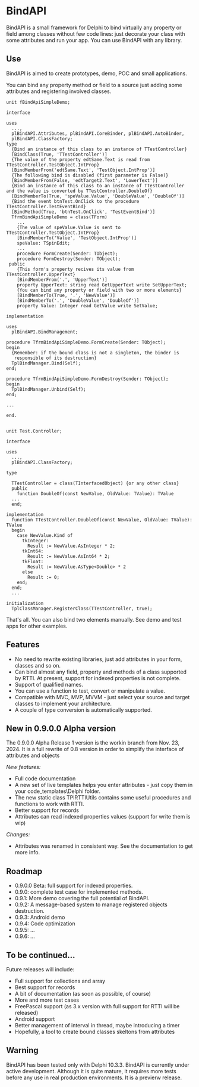 # BindAPI
BindAPI is a small framework for Delphi to bind virtually any property or field among classes without few code lines: just decorate your class with some attributes and run your app.
You can use BindAPI with any library.


## Use
BindAPI is aimed to create prototypes, demo, POC and small applications.

You can bind any property method or field to a source just adding some attributes and registering involved classes.

```language Pascal
unit fBindApiSimpleDemo;

interface

uses
  ...,
  plBindAPI.Attributes, plBindAPI.CoreBinder, plBindAPI.AutoBinder,
  plBindAPI.ClassFactory;
type
  {Bind an instance of this class to an instance of TTestController}
  [BindClass(True, 'TTestController')]
  {The value of the property edtSame.Text is read from TTestController.TestObject.IntProp}
  [BindMemberFrom('edtSame.Text', 'TestObject.IntProp')]
  {The following bind is disabled (first parameter is False)}  
  [BindMemberFrom(False, 'edtTarget2.Text', 'LowerText')]
  {Bind an instance of this class to an instance of TTestController and the value is converted by TTestController.DoubleOf}
  [BindMemberTo(True, 'speValue.Value', 'DoubleValue', 'DoubleOf')]
  {Bind the event btnTest.OnClick to the procedure TTestController.TestEventBind}
  [BindMethod(True, 'btnTest.OnClick', 'TestEventBind')]
  TfrmBindApiSimpleDemo = class(TForm)
    ...
    {The value of speValue.Value is sent to TTestController.TestObject.IntProp}
    [BindMemberTo('Value', 'TestObject.IntProp')]
    speValue: TSpinEdit;
    ...
    procedure FormCreate(Sender: TObject);
    procedure FormDestroy(Sender: TObject);
 public
    {This form's property recives its value from TTestController.UpperText}
    [BindMemberFrom('.', 'UpperText')]
    property UpperText: string read GetUpperText write SetUpperText;
    {You can bind any property or field with two or more elements}
    [BindMemberTo(True, '.', 'NewValue')]
    [BindMemberTo('.', 'DoubleValue', 'DoubleOf')]
    property Value: Integer read GetValue write SetValue;

implementation

uses
  plBindAPI.BindManagement;

procedure TfrmBindApiSimpleDemo.FormCreate(Sender: TObject);
begin
  {Remember: if the bound class is not a singleton, the binder is
   responsible of its destruction}
  TplBindManager.Bind(Self);
end;

procedure TfrmBindApiSimpleDemo.FormDestroy(Sender: TObject);
begin
  TplBindManager.Unbind(Self);
end;

...

end.


unit Test.Controller;

interface

uses
  ..., 
  plBindAPI.ClassFactory;

type

  TTestController = class(TInterfacedObject) {or any other class}
  public
    function DoubleOf(const NewValue, OldValue: TValue): TValue
  ... 
  end;

implementation
  function TTestController.DoubleOf(const NewValue, OldValue: TValue): TValue
  begin
    case NewValue.Kind of
      tkInteger:
        Result := NewValue.AsInteger * 2;
      tkInt64:
        Result := NewValue.AsInt64 * 2;
      tkFloat:
        Result := NewValue.AsType<Double> * 2
      else
        Result := 0;
    end;
  end;
  ...

initialization
  TplClassManager.RegisterClass(TTestController, true);

```

That's all.
You can also bind two elements manually. See demo and test apps for other examples. 

## Features
- No need to rewrite existing libraries, just add attributes in your form, classes and so on.
- Can bind almost any field, property and methods of a class supported by RTTI. At present, support for indexed properties is not complete. 
- Support of qualified names.
- You can use a function to test, convert or manipulate a value.
- Compatible with MVC, MVP, MVVM - just select your source and target classes to implement your architecture.
- A couple of type conversion is automatically supported.


## New in 0.9.0.0 Alpha version
The 0.9.0.0 Alpha Release 1 version is the workin branch from Nov. 23, 2024.
It is a full rewrite of 0.8 version in order to simplify the interface of attributes and objects 

*New features:*
- Full code documentation
- A new set of live templates helps you enter attributes - just copy them in your code_templates\Delphi folder.
- The new static class TPlRTTIUtils contains some useful procedures and functions to work with RTTI.
- Better support for records
- Attributes can read indexed properties values (support for write them is wip)

*Changes:*
- Attributes was renamed in consistent way. See the documentation to get more info. 

## Roadmap
- 0.9.0.0 Beta: full support for indexed properties.
- 0.9.0: complete test case for implemented methods.
- 0.9.1: More demo covering the full potential of BindAPI. 
- 0.9.2: A message-based system to manage registered objects destruction.
- 0.9.3: Android demo
- 0.9.4: Code optimization
- 0.9.5: ...
- 0.9.6: ...

## To be continued...
Future releases will include:
- Full support for collections and array
- Best support for records
- A bit of documentation (as soon as possible, of course)
- More and more test cases
- FreePascal support (as 3.x version with full support for RTTI will be released)
- Android support
- Better management of interval in thread, maybe introducing a timer 
- Hopefully, a tool to create bound classes skeltons from attributes

## Warning
BindAPI has been tested only with Delphi 10.3.3.
BindAPI is currently under active development. Although it is quite mature, it requires more tests before any use in real production environments. It is a previerw release.
